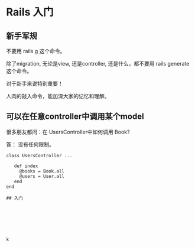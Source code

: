 # Rails 入门

## 新手军规

不要用 rails g 这个命令。

除了migration, 无论是view, 还是controller,  还是什么，都不要用 rails generate  这个命令。

对于新手来说特别重要！

人肉的敲入命令，能加深大家的记忆和理解。

## 可以在任意controller中调用某个model

很多朋友都问：在 UsersController中如何调用 Book?

答： 没有任何限制。

```
class UsersController ...

   def index
     @books = Book.all
     @users = User.all
   end
end

## 入门







k
